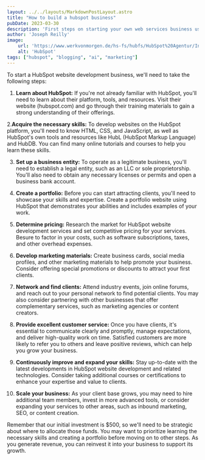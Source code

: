 ```yaml
---
layout: ../../layouts/MarkdownPostLayout.astro
title: "How to build a hubspot business"
pubDate: 2023-03-30
description: 'First steps on starting your own web services business using the HubSpot platform'
author: 'Joseph Reilly'
image:
    url: 'https://www.werkvonmorgen.de/hs-fs/hubfs/HubSpot%20Agentur/Integration%20und%20Implementiewrung.png?width=575&name=Integration%20und%20Implementiewrung.png' 
    alt: 'HubSpot'
tags: ["hubspot", "blogging", "ai", "marketing"]
---
```




To start a HubSpot website development business, we'll need to take the following steps:

1. **Learn about HubSpot:** If you're not already familiar with HubSpot, you'll need to learn about their platform, tools, and resources. Visit their website (hubspot.com) and go through their training materials to gain a strong understanding of their offerings.

2.**Acquire the necessary skills:** To develop websites on the HubSpot platform, you'll need to know HTML, CSS, and JavaScript, as well as HubSpot's own tools and resources like HubL (HubSpot Markup Language) and HubDB. You can find many online tutorials and courses to help you learn these skills.

3. **Set up a business entity:** To operate as a legitimate business, you'll need to establish a legal entity, such as an LLC or sole proprietorship. You'll also need to obtain any necessary licenses or permits and open a business bank account.

4. **Create a portfolio:** Before you can start attracting clients, you'll need to showcase your skills and expertise. Create a portfolio website using HubSpot that demonstrates your abilities and includes examples of your work.

5. **Determine pricing:** Research the market for HubSpot website development services and set competitive pricing for your services. Besure to factor in your costs, such as software subscriptions, taxes, and other overhead expenses.

6. **Develop marketing materials:** Create business cards, social media profiles, and other marketing materials to help promote your business. Consider offering special promotions or discounts to attract your first clients.

7. **Network and find clients:** Attend industry events, join online forums, and reach out to your personal network to find potential clients. You may also consider partnering with other businesses that offer complementary services, such as marketing agencies or content creators.

8. **Provide excellent customer service:** Once you have clients, it's essential to communicate clearly and promptly, manage expectations, and deliver high-quality work on time. Satisfied customers are more likely to refer you to others and leave positive reviews, which can help you grow your business.

9. **Continuously improve and expand your skills:** Stay up-to-date with the latest developments in HubSpot website development and related technologies. Consider taking additional courses or certifications to enhance your expertise and value to clients.

10. **Scale your business:** As your client base grows, you may need to hire additional team members, invest in more advanced tools, or consider expanding your services to other areas, such as inbound marketing, SEO, or content creation.

Remember that our initial investment is $500, so we'll need to be strategic about where to allocate those funds. You may want to prioritize learning the necessary skills and creating a portfolio before moving on to other steps. As you generate revenue, you can reinvest it into your business to support its growth.